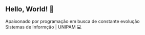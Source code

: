 ## Hello, World! 👋
Apaixonado por programação em busca de constante evolução
<br>Sistemas de Informção | UNIPAM :computer:
